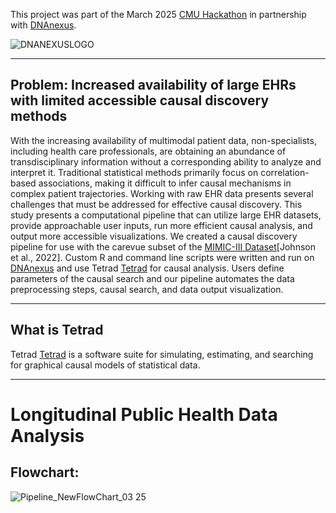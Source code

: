 This project was part of the March 2025 [CMU Hackathon](https://guides.library.cmu.edu/hackathon "CMU Hackathon") in partnership with [DNAnexus](https://www.dnanexus.com "DNAnexus").

![DNANEXUSLOGO](https://github.com/user-attachments/assets/422aa273-195f-45f0-8bf0-4e846ded0d02)

---

## Problem: Increased availability of large EHRs with limited accessible causal discovery methods  

With the increasing availability of multimodal patient data, non-specialists, including health care professionals, are obtaining an abundance of transdisciplinary information without a corresponding ability to analyze and interpret it. Traditional statistical methods primarily focus on correlation-based associations, making it difficult to infer causal mechanisms in complex patient trajectories. Working with raw EHR data presents several challenges that must be addressed for effective causal discovery. 
This study presents a computational pipeline that can utilize large EHR datasets, provide approachable user inputs, run more efficient causal analysis, and output more accessible visualizations. We created a causal discovery pipeline for use with the carevue subset of the [MIMIC-III Dataset](https://mimic.mit.edu/ "MIMIC-III Dataset")[Johnson et al., 2022]. Custom R and command line scripts were written and run on [DNAnexus](https://www.dnanexus.com "DNAnexus") and use Tetrad [Tetrad](https://www.cmu.edu/dietrich/philosophy/tetrad/#:~:text=Tetrad%20is%20a%20software%20suite,via%20R%20with%20Rpy%2DTetrad "Tetrad") for causal analysis. Users define parameters of the causal search and our pipeline automates the data preprocessing steps, causal search, and data output visualization.

---

## What is Tetrad 

Tetrad [Tetrad](https://www.cmu.edu/dietrich/philosophy/tetrad/#:~:text=Tetrad%20is%20a%20software%20suite,via%20R%20with%20Rpy%2DTetrad "Tetrad") is a software suite for simulating, estimating, and searching for graphical causal models of statistical data.

 
---


# Longitudinal Public Health Data Analysis

## Flowchart:
![Pipeline_NewFlowChart_03 25](https://github.com/user-attachments/assets/5b44d810-d4a6-4336-9daf-7fea3a0a4be9)
